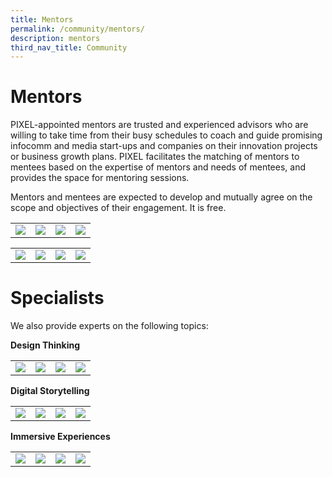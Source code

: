 ```yaml
---
title: Mentors
permalink: /community/mentors/
description: mentors
third_nav_title: Community
---
```


<h1>Mentors</h1>
PIXEL-appointed mentors are trusted and experienced advisors who are willing to take time from their busy schedules to coach and guide promising infocomm and media start-ups and companies on their innovation projects or business growth plans. PIXEL facilitates the matching of mentors to mentees based on the expertise of mentors and needs of mentees, and provides the space for mentoring sessions.

Mentors and mentees are expected to develop and mutually agree on the scope and objectives of their engagement. It is free.

<table>
	<tr>
		<td><img src="https://drive.google.com/uc?export=view&amp;id=1xyieubdgd0ouywXUg93ECBD56Rho4feC"></td>
		<td><img src="https://drive.google.com/uc?export=view&amp;id=1tkhBdwwNYYJHMWMhl-JKN6rot_2vfXWE"></td>
		<td><img src="https://drive.google.com/uc?export=view&amp;id=1UguKbfRM5iGjUJAgL563hOOQB1cGtcYf"></td>
		<td><img src="https://drive.google.com/uc?export=view&amp;id=1SnPgOE_3hVV24VzySJhBKyrvQolf6dW5"></td>
	</tr>
</table>
<table>
	<tr>
		<td><img src="https://drive.google.com/uc?export=view&amp;id=1sVQ-I7isMm6f3NYlsNuBprLisdLd0u3r"></td>
		<td><img src="https://drive.google.com/uc?export=view&amp;id=1a9yromDQK1wycDGBzDtLFsrEJRwFc0nL"></td>
		<td><img src="https://drive.google.com/uc?export=view&amp;id=1a9yromDQK1wycDGBzDtLFsrEJRwFc0nL"></td>
		<td><img src="https://drive.google.com/uc?export=view&amp;id=1a9yromDQK1wycDGBzDtLFsrEJRwFc0nL"></td>
	</tr>
</table>

<h1>Specialists</h1>
We also provide experts on the following topics:

<b>Design Thinking</b>
<table>
	<tr>
		<td><img src="https://drive.google.com/uc?export=view&amp;id=1xyieubdgd0ouywXUg93ECBD56Rho4feC"></td>
		<td><img src="https://drive.google.com/uc?export=view&amp;id=1tkhBdwwNYYJHMWMhl-JKN6rot_2vfXWE"></td>
		<td><img src="https://drive.google.com/uc?export=view&amp;id=1a9yromDQK1wycDGBzDtLFsrEJRwFc0nL"></td>
		<td><img src="https://drive.google.com/uc?export=view&amp;id=1a9yromDQK1wycDGBzDtLFsrEJRwFc0nL"></td>
	</tr>
</table>

<b>Digital Storytelling</b>
<table>
	<tr>
		<td><img src="https://drive.google.com/uc?export=view&amp;id=1xyieubdgd0ouywXUg93ECBD56Rho4feC"></td>
		<td><img src="https://drive.google.com/uc?export=view&amp;id=1tkhBdwwNYYJHMWMhl-JKN6rot_2vfXWE"></td>
		<td><img src="https://drive.google.com/uc?export=view&amp;id=1a9yromDQK1wycDGBzDtLFsrEJRwFc0nL"></td>
		<td><img src="https://drive.google.com/uc?export=view&amp;id=1a9yromDQK1wycDGBzDtLFsrEJRwFc0nL"></td>
	</tr>
</table>

<b>Immersive Experiences</b>
<table>
	<tr>
		<td><img src="https://drive.google.com/uc?export=view&amp;id=1xyieubdgd0ouywXUg93ECBD56Rho4feC"></td>
		<td><img src="https://drive.google.com/uc?export=view&amp;id=1tkhBdwwNYYJHMWMhl-JKN6rot_2vfXWE"></td>
		<td><img src="https://drive.google.com/uc?export=view&amp;id=1a9yromDQK1wycDGBzDtLFsrEJRwFc0nL"></td>
		<td><img src="https://drive.google.com/uc?export=view&amp;id=1a9yromDQK1wycDGBzDtLFsrEJRwFc0nL"></td>
	</tr>
</table>